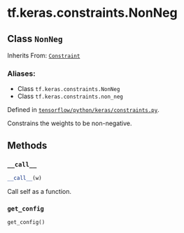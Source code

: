 <div itemscope itemtype="http://developers.google.com/ReferenceObject">
<meta itemprop="name" content="tf.keras.constraints.NonNeg" />
<meta itemprop="path" content="Stable" />
<meta itemprop="property" content="__call__"/>
<meta itemprop="property" content="get_config"/>
</div>

# tf.keras.constraints.NonNeg

## Class `NonNeg`

Inherits From: [`Constraint`](../../../tf/keras/constraints/Constraint.md)

### Aliases:

* Class `tf.keras.constraints.NonNeg`
* Class `tf.keras.constraints.non_neg`



Defined in [`tensorflow/python/keras/constraints.py`](/code/stable/tensorflow/python/keras/constraints.py).

Constrains the weights to be non-negative.
  

## Methods

<h3 id="__call__"><code>__call__</code></h3>

``` python
__call__(w)
```

Call self as a function.

<h3 id="get_config"><code>get_config</code></h3>

``` python
get_config()
```





